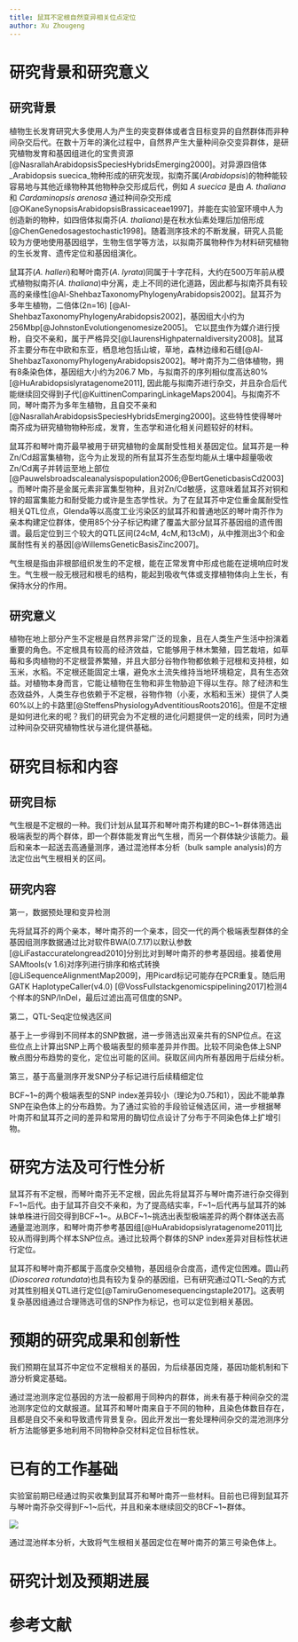 ```yaml
---
title: 鼠耳不定根自然变异相关位点定位
author: Xu Zhougeng
---
```

# 研究背景和研究意义

## 研究背景

植物生长发育研究大多使用人为产生的突变群体或者含目标变异的自然群体而非种间杂交后代。在数十万年的演化过程中，自然界产生大量种间杂交变异群体，是研究植物发育和基因组进化的宝贵资源[@NasrallahArabidopsisSpeciesHybridsEmerging2000]。对异源四倍体 _Arabidopsis suecica_物种形成的研究发现，拟南芥属(_Arabidopsis_)的物种能较容易地与其他近缘物种其他物种杂交形成后代，例如 _A suecica_ 是由 _A. thaliana_ 和 _Cardaminopsis arenosa_ 通过种间杂交形成[@OKaneSynopsisArabidopsisBrassicaceae1997]，并能在实验室环境中人为创造新的物种，如四倍体拟南芥(_A. thaliana_)是在秋水仙素处理后加倍形成[@ChenGenedosagestochastic1998]。随着测序技术的不断发展，研究人员能较为方便地使用基因组学，生物生信学等方法，以拟南芥属物种作为材料研究植物的生长发育、遗传定位和基因组演化。

鼠耳芥(_A. halleri_)和琴叶南芥(_A. lyrata_)同属于十字花科，大约在500万年前从模式植物拟南芥(_A. thaliana_)中分离，走上不同的进化道路，因此都与拟南芥具有较高的亲缘性[@Al-ShehbazTaxonomyPhylogenyArabidopsis2002]。鼠耳芥为多年生植物，二倍体(2n=16) [@Al-ShehbazTaxonomyPhylogenyArabidopsis2002]，基因组大小约为256Mbp[@JohnstonEvolutiongenomesize2005]。 它以昆虫作为媒介进行授粉，自交不亲和，属于严格异交[@LlaurensHighpaternaldiversity2008]。鼠耳芥主要分布在中欧和东亚，栖息地包括山坡，草地，森林边缘和石缝[@Al-ShehbazTaxonomyPhylogenyArabidopsis2002]。琴叶南芥为二倍体植物，拥有8条染色体，基因组大小约为206.7 Mb，与拟南芥的序列相似度高达80%[@HuArabidopsislyratagenome2011], 因此能与拟南芥进行杂交，并且杂合后代能继续回交得到子代[@KuittinenComparingLinkageMaps2004]。与拟南芥不同，琴叶南芥为多年生植物，且自交不亲和[@NasrallahArabidopsisSpeciesHybridsEmerging2000]。这些特性使得琴叶南芥成为研究植物物种形成，发育，生态学和进化相关问题较好的材料。

鼠耳芥和琴叶南芥最早被用于研究植物的金属耐受性相关基因定位。鼠耳芥是一种Zn/Cd超富集植物，迄今为止发现的所有鼠耳芥生态型均能从土壤中超量吸收Zn/Cd离子并转运至地上部位[@Pauwelsbroadscaleanalysispopulation2006;@BertGeneticbasisCd2003]。而琴叶南芥是金属元素非富集型物种，且对Zn/Cd敏感，这意味着鼠耳芥对铜和锌的超富集能力和耐受能力或许是生态学性状。为了在鼠耳芥中定位重金属耐受性相关QTL位点，Glenda等以高度工业污染区的鼠耳芥和普通地区的琴叶南芥作为亲本构建定位群体，使用85个分子标记构建了覆盖大部分鼠耳芥基因组的遗传图谱。最后定位到三个较大的QTL区间(24cM, 4cM,和13cM)，从中推测出3个和金属耐性有关的基因[@WillemsGeneticBasisZinc2007]。

气生根是指由非根部组织发生的不定根，能在正常发育中形成也能在逆境响应时发生。气生根一般无根冠和根毛的结构，能起到吸收气体或支撑植物体向上生长，有保持水分的作用。

## 研究意义

植物在地上部分产生不定根是自然界非常广泛的现象，且在人类生产生活中扮演着重要的角色。不定根具有较高的经济效益，它能够用于林木繁殖，园艺栽培，如草莓和多肉植物的不定根营养繁殖，并且大部分谷物作物都依赖于冠根和支持根，如玉米，水稻。不定根还能固定土壤，避免水土流失维持当地环境稳定，具有生态效益。对植物本身而言，它能让植物在生物和非生物胁迫下得以生存。除了经济和生态效益外，人类生存也依赖于不定根，谷物作物（小麦，水稻和玉米）提供了人类60%以上的卡路里[@SteffensPhysiologyAdventitiousRoots2016]。但是不定根是如何进化来的呢？我们的研究会为不定根的进化问题提供一定的线索，同时为通过种间杂交研究植物性状与进化提供基础。

# 研究目标和内容

## 研究目标

气生根是不定根的一种。我们计划从鼠耳芥和琴叶南芥构建的BC~1~群体筛选出极端表型的两个群体，即一个群体能发育出气生根，而另一个群体缺少该能力。最后和亲本一起送去高通量测序，通过混池样本分析（bulk sample analysis)的方法定位出气生根相关的区间。

## 研究内容

第一，数据预处理和变异检测

先将鼠耳芥的两个亲本，琴叶南芥的一个亲本，回交一代的两个极端表型群体的全基因组测序数据通过比对软件BWA(0.7.17)以默认参数[@LiFastaccuratelongread2010]分别比对到琴叶南芥的参考基因组。接着使用SAMtools(v 1.6)对序列进行排序和格式转换[@LiSequenceAlignmentMap2009]，用Picard标记可能存在PCR重复。随后用GATK HaplotypeCaller(v4.0) [@VossFullstackgenomicspipelining2017]检测4个样本的SNP/InDel，最后过滤出高可信度的SNP。

第二，QTL-Seq定位候选区间

基于上一步得到不同样本的SNP数据，进一步筛选出双亲共有的SNP位点。在这些位点上计算出SNP上两个极端表型的频率差异并作图。比较不同染色体上SNP散点图分布趋势的变化，定位出可能的区间。获取区间内所有基因用于后续分析。

第三，基于高量测序开发SNP分子标记进行后续精细定位

BCF~1~的两个极端表型的SNP index差异较小（理论为0.75和1），因此不能单靠SNP在染色体上的分布趋势。为了通过实验的手段验证候选区间，进一步根据琴叶南芥和鼠耳芥之间的差异和常用的酶切位点设计了分布于不同染色体上扩增引物。

# 研究方法及可行性分析

鼠耳芥有不定根，而琴叶南芥无不定根，因此先将鼠耳芥与琴叶南芥进行杂交得到F~1~后代。由于鼠耳芥自交不亲和，为了提高结实率，F~1~后代再与鼠耳芥的姊妹单株进行回交得到BCF~1~。从BCF~1~挑选出表型极端差异的两个群体送去高通量混池测序，和琴叶南芥参考基因组[@HuArabidopsislyratagenome2011]比较从而得到两个样本SNP位点。通过比较两个群体的SNP index差异对目标性状进行定位。

鼠耳芥和琴叶南芥都属于高度杂交植物，基因组杂合度高，遗传定位困难。圆山药(_Dioscorea rotundata_)也具有较为复杂的基因组，已有研究通过QTL-Seq的方式对其性别相关QTL进行定位[@TamiruGenomesequencingstaple2017]。这表明复杂基因组通过合理筛选可信的SNP作为标记，也可以定位到相关基因。

# 预期的研究成果和创新性

我们预期在鼠耳芥中定位不定根相关的基因，为后续基因克隆，基因功能机制和下游分析奠定基础。

通过混池测序定位基因的方法一般都用于同种内的群体，尚未有基于种间杂交的混池测序定位的文献报道。鼠耳芥和琴叶南来自于不同的物种，且染色体数目存在，且都是自交不亲和导致遗传背景复杂。因此开发出一套处理种间杂交的混池测序分析方法能够更多地利用不同物种杂交材料定位目标性状。

# 已有的工作基础

实验室前期已经通过购买收集到鼠耳芥和琴叶南芥一些材料。目前也已得到鼠耳芥与琴叶南芥杂交得到F~1~后代，并且和亲本继续回交的BCF~1~群体。

![](http://oex750gzt.bkt.clouddn.com/17-12-10/21104649.jpg)

通过混池样本分析，大致将气生根相关基因定位在琴叶南芥的第三号染色体上。

# 研究计划及预期进展

# 参考文献
